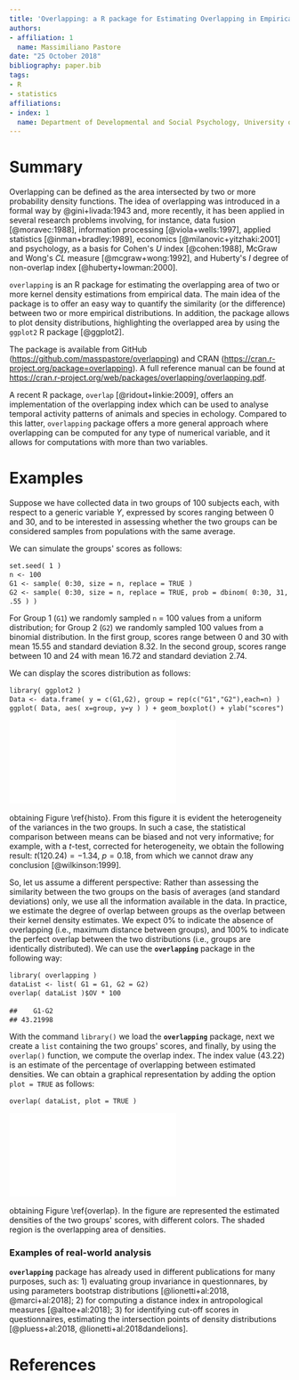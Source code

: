 ```yaml
---
title: 'Overlapping: a R package for Estimating Overlapping in Empirical Distributions'
authors:
- affiliation: 1
  name: Massimiliano Pastore
date: "25 October 2018"
bibliography: paper.bib
tags:
- R
- statistics
affiliations:
- index: 1
  name: Department of Developmental and Social Psychology, University of Padova
---
```


# Summary

Overlapping can be defined as the area intersected by two or more probability density functions. The idea of overlapping was introduced in a formal way by @gini+livada:1943 and, more recently, it has been applied in several research problems involving, for instance, data fusion [@moravec:1988], information processing [@viola+wells:1997], applied statistics [@inman+bradley:1989], economics [@milanovic+yitzhaki:2001] and psychology, as a basis for Cohen's $U$ index [@cohen:1988], McGraw and Wong's $CL$ measure [@mcgraw+wong:1992], and  Huberty's $I$ degree of non-overlap index [@huberty+lowman:2000].

``overlapping`` is an R package for estimating the overlapping area of two or more kernel density estimations from empirical data. The main idea of the package is to offer an easy way to quantify the similarity (or the difference) between two or more empirical distributions. In addition, the package allows to plot density distributions, highlighting the overlapped area by using the ``ggplot2`` R package [@ggplot2].


The package is available from GitHub (https://github.com/masspastore/overlapping) and CRAN (https://cran.r-project.org/package=overlapping). A full reference manual can be found at https://cran.r-project.org/web/packages/overlapping/overlapping.pdf.

A recent R package, ``overlap`` [@ridout+linkie:2009], offers an implementation of the overlapping index which can be used to analyse temporal activity patterns of animals and species in echology. Compared to this latter, ``overlapping`` package offers a more general approach where overlapping can be computed for any type of numerical variable, and it allows for computations with more than two variables.


# Examples

Suppose we have collected data in two groups of 100 subjects each, with respect to a generic variable *Y*, expressed by scores ranging between 0 and 30, and to be interested in assessing whether the two groups can be considered samples from populations with the same average.

We can simulate the groups' scores as follows:

    set.seed( 1 )
    n <- 100
    G1 <- sample( 0:30, size = n, replace = TRUE )
    G2 <- sample( 0:30, size = n, replace = TRUE, prob = dbinom( 0:30, 31, .55 ) )

For Group 1 (`G1`) we randomly sampled `n` = 100 values from a uniform distribution; for Group 2 (`G2`) we randomly sampled 100 values from a binomial distribution. In the first group, scores range between 0 and 30 with mean 15.55 and standard deviation 8.32. In the second group, scores range between 10 and 24 with mean 16.72 and standard deviation 2.74.

We can display the scores distribution as follows:

    library( ggplot2 )
    Data <- data.frame( y = c(G1,G2), group = rep(c("G1","G2"),each=n) )
    ggplot( Data, aes( x=group, y=y ) ) + geom_boxplot() + ylab("scores")
    
![Scores distribution of simulated groups of 100 subjects each.\label{histo}](histo-1.pdf)

obtaining Figure \ref{histo}. From this figure it is evident the heterogeneity of the variances in the two groups. In such a case, the statistical comparison between means can be biased and not very informative; for example, with a $t$-test, corrected for heterogeneity, we obtain the following result: $t(120.24)= -1.34$, $p=0.18$, from which we cannot draw any conclusion [@wilkinson:1999].

So, let us assume a different perspective: Rather than assessing the
similarity between the two groups on the basis of averages (and standard deviations) only, we use all the information available in the data. 
In practice, we estimate the degree of overlap between groups as the overlap between their kernel density estimates. We expect 0% to indicate the absence of overlapping (i.e., maximum distance between groups), and 100% to indicate the perfect overlap between the two distributions (i.e., groups are identically distributed). We can use the **`overlapping`** package in the following way:

    library( overlapping )
    dataList <- list( G1 = G1, G2 = G2)
    overlap( dataList )$OV * 100

    ##    G1-G2 
    ## 43.21998

With the command `library()` we load the **`overlapping`** package, next we create a `list` containing the two groups' scores, and finally, by using the `overlap()` function, we compute the overlap index. The index value (43.22) is an estimate of the percentage of overlapping between estimated densities. We can obtain a graphical representation by adding the option `plot = TRUE` as follows:

    overlap( dataList, plot = TRUE )

![Comparison between densities of two groups. The overlap (43\%) is represented by the shaded area.\label{overlap}](overlap1-1.pdf)

obtaining Figure \ref{overlap}. In the figure are represented the estimated densities of the two groups' scores, with different colors. The shaded region is the overlapping area of densities.

### Examples of real-world analysis

**``overlapping``** package has already used in different publications for many purposes, such as: 1) evaluating group invariance in questionnares, by using parameters bootstrap distributions  [@lionetti+al:2018, @marci+al:2018]; 2) for computing a distance index in antropological measures [@altoe+al:2018]; 3) for identifying cut-off scores in questionnaires, estimating the intersection points of density distributions [@pluess+al:2018, @lionetti+al:2018dandelions].  

# References


